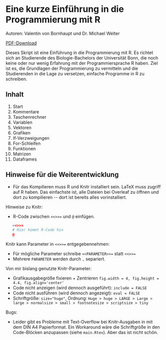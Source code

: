 # Eine kurze Einführung in die Programmierung mit R
Autoren: Valentin von Bornhaupt und Dr. Michael Welter

[PDF-Download](https://github.com/Valentin-von-Bornhaupt/R-Einfuehrung/releases)

Dieses Skript ist eine Einführung in die Programmierung mit R. Es richtet sich an Studierende des Biologie-Bachelors der Universität Bonn, die noch keine oder nur wenig Erfahrung mit der Programmiersprache R haben. Ziel ist es, die Grundlagen der Programmierung zu vermitteln und die Studierenden in die Lage zu versetzen, einfache Programme in R zu schreiben.

## Inhalt
01. Start
02. Kommentare
03. Taschenrechner
04. Variablen
05. Vektoren
06. Grafiken
07. If-Verzweigungen
08. For-Schleifen
09. Funktionen
10. Matrizen
11. Dataframes


## Hinweise für die Weiterentwicklung
- Für das Kompilieren muss R und Knitr installiert sein. LaTeX muss zugriff auf R haben. Das einfachste ist, alle Dateien bei Overleaf zu öffnen und dort zu kompilieren -- dort ist bereits alles vorinstalliert.

Hinweise zu Knitr:
- R-Code zwischen `<<>>=` und `@` einfügen. 
```r
   <<>>=
   # Hier kommt R-Code hin
   @ 
   ```
Knitr kann Parameter in `<<>>=` entgegebennehmen:
- Für mögliche Parameter schreibe `<<PARAMETER>>=` statt `<<>>=`
- Mehrere `PARAMETER` werden durch `,` separiert.

Von mir bislang genutzte Knitr-Parameter:
- Grafikausgabegröße fixieren + Zentrieren
`fig.width = 4, fig.height = 4.4, fig.align='center'`
- Code nicht anzeigen (wird dennoch ausgeführt): `include = FALSE`
- Code nicht ausführen (wird dennoch angezeigt): `eval = FALSE`
- Schriftgröße: `size="huge"`, Ordnung:
`Huge > huge > LARGE > Large > large > normalsize > small > footnotesize > scriptsize > tiny`

Bugs:
- Leider gibt es Probleme mit Text-Overflow bei Knitr-Ausgaben in mit dem DIN A4 Papierformat. Ein Workaround wäre die Schriftgröße in den Code-Blöcken anzupassen (siehe `main.Rtex`). Aber das ist nicht schön.